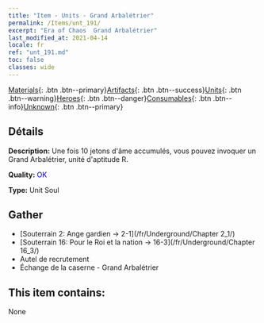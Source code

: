```yaml
---
title: "Item - Units - Grand Arbalétrier"
permalink: /Items/unt_191/
excerpt: "Era of Chaos  Grand Arbalétrier"
last_modified_at: 2021-04-14
locale: fr
ref: "unt_191.md"
toc: false
classes: wide
---
```

 [Materials](/fr/Items/){: .btn .btn--primary}[Artifacts](/fr/Items/Artifacts/){: .btn .btn--success}[Units](/fr/Items/Units/){: .btn .btn--warning}[Heroes](/fr/Items/Heroes/){: .btn .btn--danger}[Consumables](/fr/Items/Consumables/){: .btn .btn--info}[Unknown](/fr/Items/Unknown/){: .btn .btn--primary}

## Détails
 **Description:** Une fois 10 jetons d'âme accumulés, vous pouvez invoquer un Grand Arbalétrier, unité d'aptitude R.

 **Quality:** <span style="color: #0000CD">OK</span>

 **Type:** Unit Soul

## Gather

*    [Souterrain 2: Ange gardien -> 2-1](/fr/Underground/Chapter 2_1/) 
*    [Souterrain 16: Pour le Roi et la nation -> 16-3](/fr/Underground/Chapter 16_3/) 
*    Autel de recrutement 
*    Échange de la caserne - Grand Arbalétrier 

## This item contains:

  None

